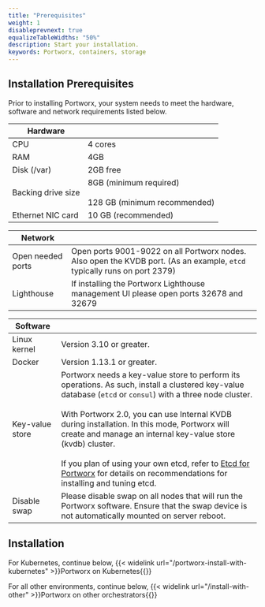 ```yaml
---
title: "Prerequisites"
weight: 1
disableprevnext: true
equalizeTableWidths: "50%"
description: Start your installation.
keywords: Portworx, containers, storage
---
```


## Installation Prerequisites

Prior to installing Portworx, your system needs to meet the hardware, software and network requirements listed below.

|**Hardware** ||
|--- | ---|
|     CPU | 4 cores|
|     RAM | 4GB|
| Disk (/var) | 2GB free |
|Backing drive size | 8GB (minimum required)<br><br>128 GB (minimum recommended)|
|Ethernet NIC card | 10 GB (recommended)|

|**Network** ||
|--- | ---|
|Open needed ports | Open ports 9001-9022 on all Portworx nodes. Also open the KVDB port. \(As an example, `etcd` typically runs on port 2379\)|
| Lighthouse | If installing the Portworx Lighthouse management UI please open ports 32678 and 32679 |

|**Software** ||
|--- | ---|
|Linux kernel | Version 3.10 or greater.|
|Docker | Version 1.13.1 or greater.|
|Key-value store | Portworx needs a key-value store to perform its operations. As such, install a clustered key-value database \(`etcd` or `consul`\) with a three node cluster.<br><br>With Portworx 2.0, you can use Internal KVDB during installation. In this mode, Portworx will create and manage an internal key-value store (kvdb) cluster.<br><br>If you plan of using your own etcd, refer to [Etcd for Portworx](/reference/knowledge-base/etcd) for details on recommendations for installing and tuning etcd.|
|Disable swap|Please disable swap on all nodes that will run the Portworx software.  Ensure that the swap device is not automatically mounted on server reboot.|

## Installation

For Kubernetes, continue below,
{{< widelink url="/portworx-install-with-kubernetes" >}}Portworx on Kubernetes{{</widelink>}}

For all other environments, continue below,
{{< widelink url="/install-with-other" >}}Portworx on other orchestrators{{</widelink>}}
